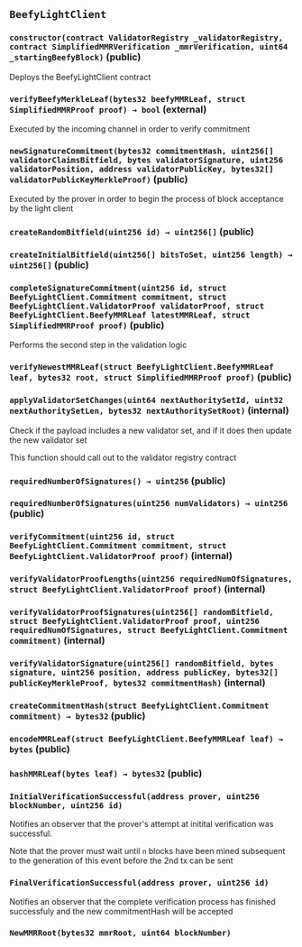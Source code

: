 ## `BeefyLightClient`






### `constructor(contract ValidatorRegistry _validatorRegistry, contract SimplifiedMMRVerification _mmrVerification, uint64 _startingBeefyBlock)` (public)

Deploys the BeefyLightClient contract




### `verifyBeefyMerkleLeaf(bytes32 beefyMMRLeaf, struct SimplifiedMMRProof proof) → bool` (external)

Executed by the incoming channel in order to verify commitment




### `newSignatureCommitment(bytes32 commitmentHash, uint256[] validatorClaimsBitfield, bytes validatorSignature, uint256 validatorPosition, address validatorPublicKey, bytes32[] validatorPublicKeyMerkleProof)` (public)

Executed by the prover in order to begin the process of block
acceptance by the light client




### `createRandomBitfield(uint256 id) → uint256[]` (public)





### `createInitialBitfield(uint256[] bitsToSet, uint256 length) → uint256[]` (public)





### `completeSignatureCommitment(uint256 id, struct BeefyLightClient.Commitment commitment, struct BeefyLightClient.ValidatorProof validatorProof, struct BeefyLightClient.BeefyMMRLeaf latestMMRLeaf, struct SimplifiedMMRProof proof)` (public)

Performs the second step in the validation logic




### `verifyNewestMMRLeaf(struct BeefyLightClient.BeefyMMRLeaf leaf, bytes32 root, struct SimplifiedMMRProof proof)` (public)





### `applyValidatorSetChanges(uint64 nextAuthoritySetId, uint32 nextAuthoritySetLen, bytes32 nextAuthoritySetRoot)` (internal)

Check if the payload includes a new validator set,
and if it does then update the new validator set


This function should call out to the validator registry contract


### `requiredNumberOfSignatures() → uint256` (public)





### `requiredNumberOfSignatures(uint256 numValidators) → uint256` (public)





### `verifyCommitment(uint256 id, struct BeefyLightClient.Commitment commitment, struct BeefyLightClient.ValidatorProof proof)` (internal)





### `verifyValidatorProofLengths(uint256 requiredNumOfSignatures, struct BeefyLightClient.ValidatorProof proof)` (internal)





### `verifyValidatorProofSignatures(uint256[] randomBitfield, struct BeefyLightClient.ValidatorProof proof, uint256 requiredNumOfSignatures, struct BeefyLightClient.Commitment commitment)` (internal)





### `verifyValidatorSignature(uint256[] randomBitfield, bytes signature, uint256 position, address publicKey, bytes32[] publicKeyMerkleProof, bytes32 commitmentHash)` (internal)





### `createCommitmentHash(struct BeefyLightClient.Commitment commitment) → bytes32` (public)





### `encodeMMRLeaf(struct BeefyLightClient.BeefyMMRLeaf leaf) → bytes` (public)





### `hashMMRLeaf(bytes leaf) → bytes32` (public)






### `InitialVerificationSuccessful(address prover, uint256 blockNumber, uint256 id)`

Notifies an observer that the prover's attempt at initital
verification was successful.


Note that the prover must wait until `n` blocks have been mined
subsequent to the generation of this event before the 2nd tx can be sent


### `FinalVerificationSuccessful(address prover, uint256 id)`

Notifies an observer that the complete verification process has
 finished successfuly and the new commitmentHash will be accepted




### `NewMMRRoot(bytes32 mmrRoot, uint64 blockNumber)`





